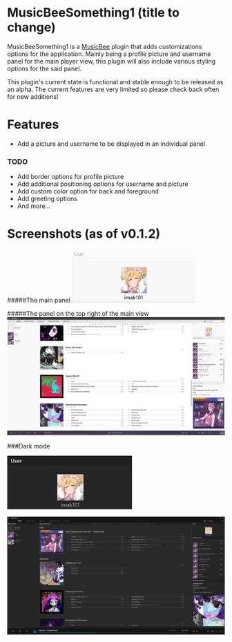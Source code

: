 ﻿# MusicBeeSomething1 (title to change)

MusicBeeSomething1 is a [MusicBee](https://getmusicbee.com/) plugin that adds customizations options for the application. Mainly being a profile picture and username panel for the main player view, this plugin will also include various styling options for the said panel.

This plugin's current state is functional and stable enough to be released as an alpha. The current features are very limited so please check back often for new additions! 

# Features

- Add a picture and username to be displayed in an individual panel

### TODO

- Add border options for profile picture
- Add additional positioning options for username and picture
- Add custom color option for back and foreground
- Add greeting options
- And more...

# Screenshots (as of v0.1.2)

#####The main panel
![PanelZoom](Images/PanelZoom.png)

#####The panel on the top right of the main view
![MainView](Images/MainView.png)

###Dark mode

![PanelZoomDark](Images/PanelZoomDark.png)

![MainViewDark](Images/MainViewDark.png)

